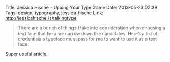 Title: Jessica Hische - Upping Your Type Game
Date: 2013-05-23 02:39
Tags: design, typography, jessica-hische
Link: http://jessicahische.is/talkingtype

> There are a bunch of things I take into consideration when choosing a text face that help me narrow down the candidates. Here’s a list of credentials a typeface must pass for me to want to use it as a text face:

Super useful article.